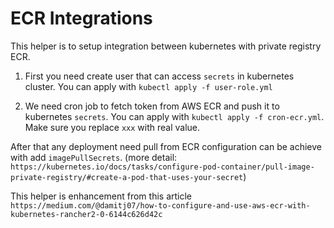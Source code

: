 # ECR Integrations

This helper is to setup integration between kubernetes with private registry ECR.

1. First you need create user that can access `secrets` in kubernetes cluster. You can apply with `kubectl apply -f user-role.yml`

2. We need cron job to fetch token from AWS ECR and push it to kubernetes `secrets`. You can apply with `kubectl apply -f cron-ecr.yml`. Make sure you replace `xxx` with real value.

After that any deployment need pull from ECR configuration can be achieve with add `imagePullSecrets`. (more detail: `https://kubernetes.io/docs/tasks/configure-pod-container/pull-image-private-registry/#create-a-pod-that-uses-your-secret`)

This helper is enhancement from this article `https://medium.com/@damitj07/how-to-configure-and-use-aws-ecr-with-kubernetes-rancher2-0-6144c626d42c`